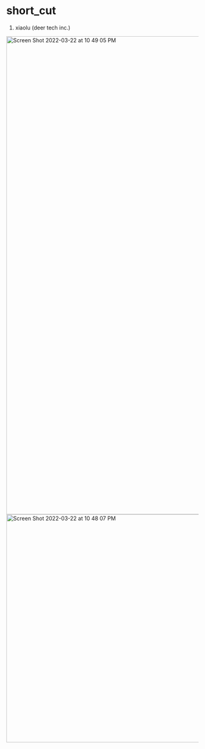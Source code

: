 # short_cut

1. xiaolu (deer tech inc.)
<img width="1249" alt="Screen Shot 2022-03-22 at 10 49 05 PM" src="https://user-images.githubusercontent.com/17329299/159614164-9e78b9f2-8d5e-4a84-a32a-1e4393bfa6ba.png">
<img width="596" alt="Screen Shot 2022-03-22 at 10 48 07 PM" src="https://user-images.githubusercontent.com/17329299/159614175-3ca2c816-cd99-4a5e-8e43-9652046fe00e.png">
